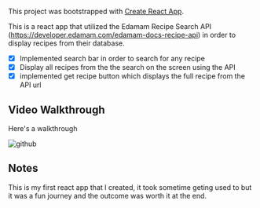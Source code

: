 This project was bootstrapped with [Create React App](https://github.com/facebook/create-react-app).

This is a react app that utilized the Edamam Recipe Search API (https://developer.edamam.com/edamam-docs-recipe-api) in order to display recipes from their database. 

* [x] Implemented search bar in order to search for any recipe
* [x] Display all recipes from the the search on the screen using the API
* [x] implemented get recipe button which displays the full recipe from the API url

## Video Walkthrough

Here's a walkthrough

![github](http://g.recordit.co/rDPrz7UOnk.gif)
## Notes

This is my first react app that I created, it took sometime geting used to but it was a fun journey and the outcome was worth it at the end.

